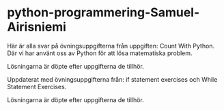 # python-programmering-Samuel-Airisniemi
Här är alla svar på övningsuppgifterna från uppgiften: Count With Python. Där vi har använt oss av Python för att lösa matematiska problem.

Lösningarna är döpte efter uppgifterna de tillhör. 

Uppdaterat med övningsuppgifterna från: if statement exercises och While Statement Exercises.

Lösningarna är döpte efter uppgifterna de tillhör.